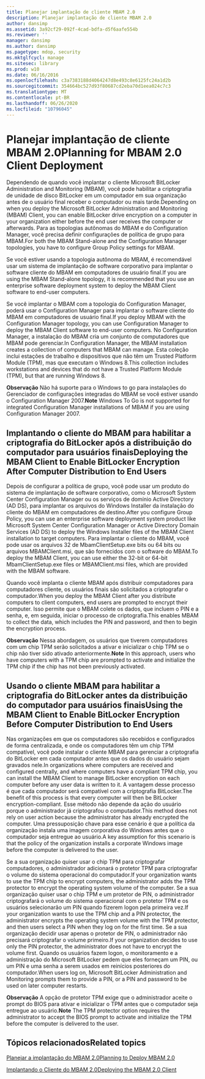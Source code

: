 ```yaml
---
title: Planejar implantação de cliente MBAM 2.0
description: Planejar implantação de cliente MBAM 2.0
author: dansimp
ms.assetid: 3a92cf29-092f-4cad-bdfa-d5f6aafe554b
ms.reviewer: ''
manager: dansimp
ms.author: dansimp
ms.pagetype: mdop, security
ms.mktglfcycl: manage
ms.sitesec: library
ms.prod: w10
ms.date: 06/16/2016
ms.openlocfilehash: c3a7383188d4064247d8e493c8e6125fc24a1d2b
ms.sourcegitcommit: 354664bc527d93f80687cd2eba70d1eea024c7c3
ms.translationtype: MT
ms.contentlocale: pt-BR
ms.lasthandoff: 06/26/2020
ms.locfileid: "10796045"
---
```

# <span data-ttu-id="6508d-103">Planejar implantação de cliente MBAM 2.0</span><span class="sxs-lookup"><span data-stu-id="6508d-103">Planning for MBAM 2.0 Client Deployment</span></span>


<span data-ttu-id="6508d-104">Dependendo de quando você implantar o cliente Microsoft BitLocker Administration and Monitoring (MBAM), você pode habilitar a criptografia de unidade de disco BitLocker em um computador em sua organização antes de o usuário final receber o computador ou mais tarde.</span><span class="sxs-lookup"><span data-stu-id="6508d-104">Depending on when you deploy the Microsoft BitLocker Administration and Monitoring (MBAM) Client, you can enable BitLocker drive encryption on a computer in your organization either before the end user receives the computer or afterwards.</span></span> <span data-ttu-id="6508d-105">Para as topologias autônomas do MBAM e do Configuration Manager, você precisa definir configurações de política de grupo para MBAM.</span><span class="sxs-lookup"><span data-stu-id="6508d-105">For both the MBAM Stand-alone and the Configuration Manager topologies, you have to configure Group Policy settings for MBAM.</span></span>

<span data-ttu-id="6508d-106">Se você estiver usando a topologia autônoma do MBAM, é recomendável usar um sistema de implantação de software corporativo para implantar o software cliente do MBAM em computadores de usuário final.</span><span class="sxs-lookup"><span data-stu-id="6508d-106">If you are using the MBAM Stand-alone topology, it is recommended that you use an enterprise software deployment system to deploy the MBAM Client software to end-user computers.</span></span>

<span data-ttu-id="6508d-107">Se você implantar o MBAM com a topologia do Configuration Manager, poderá usar o Configuration Manager para implantar o software cliente do MBAM em computadores de usuário final.</span><span class="sxs-lookup"><span data-stu-id="6508d-107">If you deploy MBAM with the Configuration Manager topology, you can use Configuration Manager to deploy the MBAM Client software to end-user computers.</span></span> <span data-ttu-id="6508d-108">No Configuration Manager, a instalação do MBAM cria um conjunto de computadores que MBAM pode gerenciar.</span><span class="sxs-lookup"><span data-stu-id="6508d-108">In Configuration Manager, the MBAM installation creates a collection of computers that MBAM can manage.</span></span> <span data-ttu-id="6508d-109">Esta coleção inclui estações de trabalho e dispositivos que não têm um Trusted Platform Module (TPM), mas que executam o Windows 8.</span><span class="sxs-lookup"><span data-stu-id="6508d-109">This collection includes workstations and devices that do not have a Trusted Platform Module (TPM), but that are running Windows 8.</span></span>

<span data-ttu-id="6508d-110">**Observação**  Não há suporte para o Windows to go para instalações do Gerenciador de configurações integradas do MBAM se você estiver usando o Configuration Manager 2007.</span><span class="sxs-lookup"><span data-stu-id="6508d-110">**Note** Windows To Go is not supported for integrated Configuration Manager installations of MBAM if you are using Configuration Manager 2007.</span></span>

 

## <span data-ttu-id="6508d-111">Implantando o cliente do MBAM para habilitar a criptografia do BitLocker após a distribuição do computador para usuários finais</span><span class="sxs-lookup"><span data-stu-id="6508d-111">Deploying the MBAM Client to Enable BitLocker Encryption After Computer Distribution to End Users</span></span>


<span data-ttu-id="6508d-112">Depois de configurar a política de grupo, você pode usar um produto do sistema de implantação de software corporativo, como o Microsoft System Center Configuration Manager ou os serviços de domínio Active Directory (AD DS), para implantar os arquivos do Windows Installer da instalação do cliente do MBAM em computadores de destino.</span><span class="sxs-lookup"><span data-stu-id="6508d-112">After you configure Group Policy, you can use an enterprise software deployment system product like Microsoft System Center Configuration Manager or Active Directory Domain Services (AD DS) to deploy the Windows Installer files of the MBAM Client installation to target computers.</span></span> <span data-ttu-id="6508d-113">Para implantar o cliente do MBAM, você pode usar os arquivos 32 de MbamClientSetup.exe bits ou 64 bits ou arquivos MBAMClient.msi, que são fornecidos com o software do MBAM.</span><span class="sxs-lookup"><span data-stu-id="6508d-113">To deploy the MBAM Client, you can use either the 32-bit or 64-bit MbamClientSetup.exe files or MBAMClient.msi files, which are provided with the MBAM software.</span></span>

<span data-ttu-id="6508d-114">Quando você implanta o cliente MBAM após distribuir computadores para computadores cliente, os usuários finais são solicitados a criptografar o computador.</span><span class="sxs-lookup"><span data-stu-id="6508d-114">When you deploy the MBAM Client after you distribute computers to client computers, end users are prompted to encrypt their computer.</span></span> <span data-ttu-id="6508d-115">Isso permite que o MBAM colete os dados, que incluem o PIN e a senha, e, em seguida, iniciar o processo de criptografia.</span><span class="sxs-lookup"><span data-stu-id="6508d-115">This enables MBAM to collect the data, which includes the PIN and password, and then to begin the encryption process.</span></span>

<span data-ttu-id="6508d-116">**Observação**  Nessa abordagem, os usuários que tiverem computadores com um chip TPM serão solicitados a ativar e inicializar o chip TPM se o chip não tiver sido ativado anteriormente.</span><span class="sxs-lookup"><span data-stu-id="6508d-116">**Note** In this approach, users who have computers with a TPM chip are prompted to activate and initialize the TPM chip if the chip has not been previously activated.</span></span>

 

## <span data-ttu-id="6508d-117">Usando o cliente MBAM para habilitar a criptografia do BitLocker antes da distribuição do computador para usuários finais</span><span class="sxs-lookup"><span data-stu-id="6508d-117">Using the MBAM Client to Enable BitLocker Encryption Before Computer Distribution to End Users</span></span>


<span data-ttu-id="6508d-118">Nas organizações em que os computadores são recebidos e configurados de forma centralizada, e onde os computadores têm um chip TPM compatível, você pode instalar o cliente MBAM para gerenciar a criptografia do BitLocker em cada computador antes que os dados do usuário sejam gravados nele.</span><span class="sxs-lookup"><span data-stu-id="6508d-118">In organizations where computers are received and configured centrally, and where computers have a compliant TPM chip, you can install the MBAM Client to manage BitLocker encryption on each computer before any user data is written to it.</span></span> <span data-ttu-id="6508d-119">A vantagem desse processo é que cada computador será compatível com a criptografia BitLocker.</span><span class="sxs-lookup"><span data-stu-id="6508d-119">The benefit of this process is that every computer will then be BitLocker encryption-compliant.</span></span> <span data-ttu-id="6508d-120">Esse método não depende da ação do usuário porque o administrador já criptografou o computador.</span><span class="sxs-lookup"><span data-stu-id="6508d-120">This method does not rely on user action because the administrator has already encrypted the computer.</span></span> <span data-ttu-id="6508d-121">Uma pressuposição chave para esse cenário é que a política da organização instala uma imagem corporativa do Windows antes que o computador seja entregue ao usuário.</span><span class="sxs-lookup"><span data-stu-id="6508d-121">A key assumption for this scenario is that the policy of the organization installs a corporate Windows image before the computer is delivered to the user.</span></span>

<span data-ttu-id="6508d-122">Se a sua organização quiser usar o chip TPM para criptografar computadores, o administrador adicionará o protetor TPM para criptografar o volume do sistema operacional do computador.</span><span class="sxs-lookup"><span data-stu-id="6508d-122">If your organization wants to use the TPM chip to encrypt computers, the administrator adds the TPM protector to encrypt the operating system volume of the computer.</span></span> <span data-ttu-id="6508d-123">Se a sua organização quiser usar o chip TPM e um protetor de PIN, o administrador criptografará o volume do sistema operacional com o protetor TPM e os usuários selecionarão um PIN quando fizerem logon pela primeira vez.</span><span class="sxs-lookup"><span data-stu-id="6508d-123">If your organization wants to use the TPM chip and a PIN protector, the administrator encrypts the operating system volume with the TPM protector, and then users select a PIN when they log on for the first time.</span></span> <span data-ttu-id="6508d-124">Se a sua organização decidir usar apenas o protetor de PIN, o administrador não precisará criptografar o volume primeiro.</span><span class="sxs-lookup"><span data-stu-id="6508d-124">If your organization decides to use only the PIN protector, the administrator does not have to encrypt the volume first.</span></span> <span data-ttu-id="6508d-125">Quando os usuários fazem logon, o monitoramento e a administração do Microsoft BitLocker pedem que eles forneçam um PIN, ou um PIN e uma senha a serem usados em reinícios posteriores do computador.</span><span class="sxs-lookup"><span data-stu-id="6508d-125">When users log on, Microsoft BitLocker Administration and Monitoring prompts them to provide a PIN, or a PIN and password to be used on later computer restarts.</span></span>

<span data-ttu-id="6508d-126">**Observação**  A opção de protetor TPM exige que o administrador aceite o prompt do BIOS para ativar e inicializar o TPM antes que o computador seja entregue ao usuário.</span><span class="sxs-lookup"><span data-stu-id="6508d-126">**Note** The TPM protector option requires the administrator to accept the BIOS prompt to activate and initialize the TPM before the computer is delivered to the user.</span></span>

 

## <span data-ttu-id="6508d-127">Tópicos relacionados</span><span class="sxs-lookup"><span data-stu-id="6508d-127">Related topics</span></span>


[<span data-ttu-id="6508d-128">Planejar a implantação do MBAM 2.0</span><span class="sxs-lookup"><span data-stu-id="6508d-128">Planning to Deploy MBAM 2.0</span></span>](planning-to-deploy-mbam-20-mbam-2.md)

[<span data-ttu-id="6508d-129">Implantando o Cliente do MBAM 2.0</span><span class="sxs-lookup"><span data-stu-id="6508d-129">Deploying the MBAM 2.0 Client</span></span>](deploying-the-mbam-20-client-mbam-2.md)

 

 





